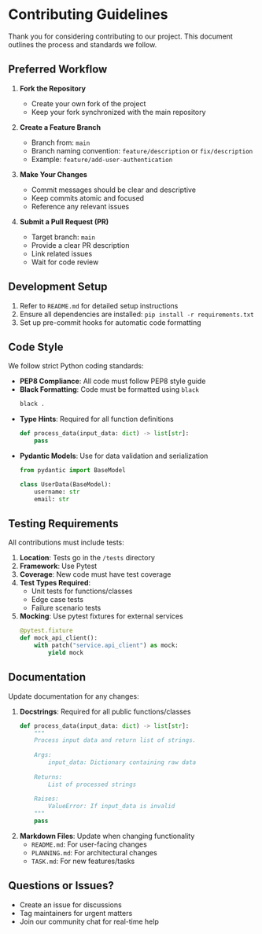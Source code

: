 # Contributing Guidelines

Thank you for considering contributing to our project. This document outlines the process and standards we follow.

## Preferred Workflow

1. **Fork the Repository**
   - Create your own fork of the project
   - Keep your fork synchronized with the main repository

2. **Create a Feature Branch**
   - Branch from: `main`
   - Branch naming convention: `feature/description` or `fix/description`
   - Example: `feature/add-user-authentication`

3. **Make Your Changes**
   - Commit messages should be clear and descriptive
   - Keep commits atomic and focused
   - Reference any relevant issues

4. **Submit a Pull Request (PR)**
   - Target branch: `main`
   - Provide a clear PR description
   - Link related issues
   - Wait for code review

## Development Setup

1. Refer to `README.md` for detailed setup instructions
2. Ensure all dependencies are installed: `pip install -r requirements.txt`
3. Set up pre-commit hooks for automatic code formatting

## Code Style

We follow strict Python coding standards:

- **PEP8 Compliance**: All code must follow PEP8 style guide
- **Black Formatting**: Code must be formatted using `black`
  ```bash
  black .
  ```
- **Type Hints**: Required for all function definitions
  ```python
  def process_data(input_data: dict) -> list[str]:
      pass
  ```
- **Pydantic Models**: Use for data validation and serialization
  ```python
  from pydantic import BaseModel
  
  class UserData(BaseModel):
      username: str
      email: str
  ```

## Testing Requirements

All contributions must include tests:

1. **Location**: Tests go in the `/tests` directory
2. **Framework**: Use Pytest
3. **Coverage**: New code must have test coverage
4. **Test Types Required**:
   - Unit tests for functions/classes
   - Edge case tests
   - Failure scenario tests
5. **Mocking**: Use pytest fixtures for external services
   ```python
   @pytest.fixture
   def mock_api_client():
       with patch("service.api_client") as mock:
           yield mock
   ```

## Documentation

Update documentation for any changes:

1. **Docstrings**: Required for all public functions/classes
   ```python
   def process_data(input_data: dict) -> list[str]:
       """
       Process input data and return list of strings.
       
       Args:
           input_data: Dictionary containing raw data
           
       Returns:
           List of processed strings
           
       Raises:
           ValueError: If input_data is invalid
       """
       pass
   ```
2. **Markdown Files**: Update when changing functionality
   - `README.md`: For user-facing changes
   - `PLANNING.md`: For architectural changes
   - `TASK.md`: For new features/tasks

## Questions or Issues?

- Create an issue for discussions
- Tag maintainers for urgent matters
- Join our community chat for real-time help